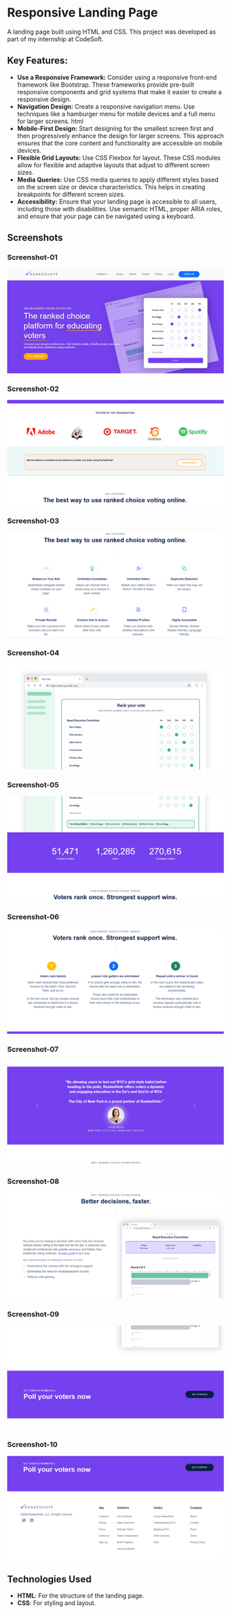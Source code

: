 # Responsive Landing Page

A landing page built using HTML and CSS. This project was developed as part of my internship at CodeSoft.

## Key Features:
- **Use a Responsive Framework:**
  Consider using a responsive front-end framework like Bootstrap. These frameworks provide pre-built responsive components and grid systems that make it easier 
  to create a responsive design.
- **Navigation Design:**
  Create a responsive navigation menu. Use techniques like a hamburger menu for mobile devices and a full menu for larger screens.
  html
- **Mobile-First Design:**
  Start designing for the smallest screen first and then progressively enhance the design for larger screens. This approach ensures that the core content and functionality are accessible 
  on 
  mobile devices.
- **Flexible Grid Layouts:**
  Use CSS Flexbox for layout. These CSS modules allow for flexible and adaptive layouts that adjust to different screen sizes.
- **Media Queries:**
  Use CSS media queries to apply different styles based on the screen size or device characteristics. This helps in creating breakpoints for different screen sizes.
- **Accessibility:**
  Ensure that your landing page is accessible to all users, including those with disabilities. Use semantic HTML, proper ARIA roles, and ensure that your page can be navigated using a 
  keyboard.

## Screenshots

### Screenshot-01
![Landing Page Screenshot](Images/screenshort-01.PNG)

### Screenshot-02
![Landing Page Screenshot](Images/screenshort-02.PNG)

### Screenshot-03
![Landing Page Screenshot](Images/screenshort-03.PNG)

### Screenshot-04
![Landing Page Screenshot](Images/screenshort-04.PNG)

### Screenshot-05
![Landing Page Screenshot](Images/screenshort-05.PNG)

### Screenshot-06
![Landing Page Screenshot](Images/screenshort-06.PNG)

### Screenshot-07
![Landing Page Screenshot](Images/screenshort-07.PNG)

### Screenshot-08
![Landing Page Screenshot](Images/screenshort-08.PNG)

### Screenshot-09
![Landing Page Screenshot](Images/screenshort-09.PNG)

### Screenshot-10
![Landing Page Screenshot](Images/screenshort-10.PNG)

## Technologies Used

- **HTML**: For the structure of the landing page.
- **CSS**: For styling and layout.



